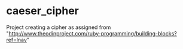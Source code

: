 # caeser_cipher
Project creating a cipher as assigned from "http://www.theodinproject.com/ruby-programming/building-blocks?ref=lnav"
